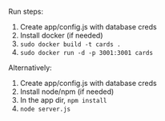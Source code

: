Run steps:
1. Create app/config.js with database creds
2. Install docker (if needed)
3. `sudo docker build -t cards .`
4. `sudo docker run -d -p 3001:3001 cards`

Alternatively:
1. Create app/config.js with database creds
2. Install node/npm (if needed)
3. In the app dir, `npm install`
4. `node server.js`